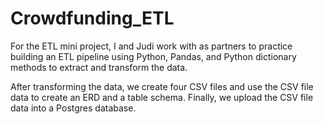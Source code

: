 # Crowdfunding_ETL

For the ETL mini project, I and Judi work with as partners to practice building an ETL pipeline using Python, Pandas, and Python dictionary methods to extract and transform the data. 

After transforming the data, we create four CSV files and use the CSV file data to create an ERD and a table schema. Finally, we upload the CSV file data into a Postgres database.

